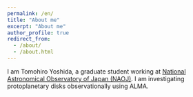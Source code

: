 ```yaml
---
permalink: /en/
title: "About me"
excerpt: "About me"
author_profile: true
redirect_from: 
  - /about/
  - /about.html
---
```


I am Tomohiro Yoshida, a graduate student working at [National Astronomical Observatory of Japan (NAOJ)](https://www.nao.ac.jp).
I am investigating protoplanetary disks observationally using ALMA.